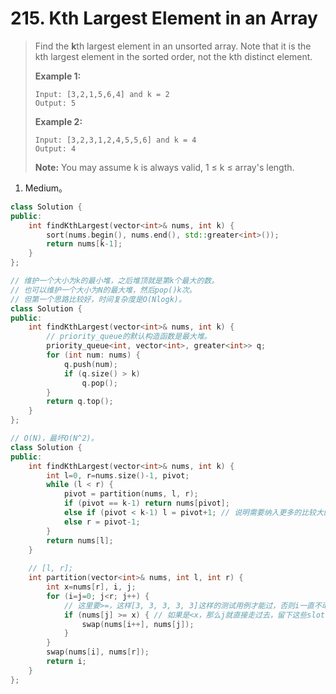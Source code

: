 # 215. Kth Largest Element in an Array

> Find the **k**th largest element in an unsorted array. Note that it is the kth largest element in the sorted order, not the kth distinct element.
>
> **Example 1:**
>
> ```
> Input: [3,2,1,5,6,4] and k = 2
> Output: 5
> ```
>
> **Example 2:**
>
> ```
> Input: [3,2,3,1,2,4,5,5,6] and k = 4
> Output: 4
> ```
>
> **Note:**
> You may assume k is always valid, 1 ≤ k ≤ array's length.

1. Medium。

```cpp
class Solution {
public:
    int findKthLargest(vector<int>& nums, int k) {
        sort(nums.begin(), nums.end(), std::greater<int>());
        return nums[k-1];
    }
};
```

```cpp
// 维护一个大小为k的最小堆，之后堆顶就是第k个最大的数。
// 也可以维护一个大小为N的最大堆，然后pop()k次。
// 但第一个思路比较好，时间复杂度是O(Nlogk)。
class Solution {
public:
    int findKthLargest(vector<int>& nums, int k) {
        // priority_queue的默认构造函数是最大堆。
        priority_queue<int, vector<int>, greater<int>> q;
        for (int num: nums) {
            q.push(num);
            if (q.size() > k)
                q.pop();
        }
        return q.top();
    }
};
```

```cpp
// O(N)，最坏O(N^2)。
class Solution {
public:
    int findKthLargest(vector<int>& nums, int k) {
        int l=0, r=nums.size()-1, pivot;
        while (l < r) {
            pivot = partition(nums, l, r);
            if (pivot == k-1) return nums[pivot];
            else if (pivot < k-1) l = pivot+1; // 说明需要纳入更多的比较大的元素，让l往右缩小范围，然后除了pivot及左边的比较大的元素，再纳入一些。
            else r = pivot-1;
        }
        return nums[l];
    }
    
    // [l, r];
    int partition(vector<int>& nums, int l, int r) {
        int x=nums[r], i, j;
        for (i=j=0; j<r; j++) {
            // 这里要>=，这样[3, 3, 3, 3, 3]这样的测试用例才能过，否则i一直不动。
            if (nums[j] >= x) { // 如果是<x，那么j就直接走过去，留下这些slot让i存储>=x的元素。
                swap(nums[i++], nums[j]);
            }
        }
        swap(nums[i], nums[r]);
        return i;
    }
};
```

